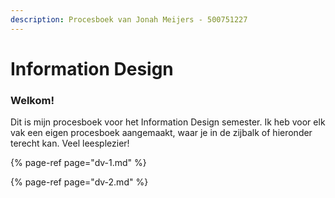 ```yaml
---
description: Procesboek van Jonah Meijers - 500751227
---
```


# Information Design

### Welkom!

Dit is mijn procesboek voor het Information Design semester. Ik heb voor elk vak een eigen procesboek aangemaakt, waar je in de zijbalk of hieronder terecht kan. Veel leesplezier!

{% page-ref page="dv-1.md" %}

{% page-ref page="dv-2.md" %}

